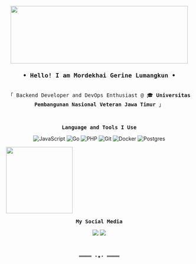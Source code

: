 <p align="center">
  <img src="https://media.giphy.com/media/v1.Y2lkPTc5MGI3NjExZjJlNTd5M3VxdzA0MnoyeDJza2RsNGdkaGl6NzJjbTRmOHVmbWg2aSZlcD12MV9pbnRlcm5hbF9naWZfYnlfaWQmY3Q9cw/l378B1B0BqDHJPmJG/giphy.gif" width="480" height="156" frameBorder="0" class="giphy-embed"/>
</p>

<h3 align="center"><samp>• Hello! I am <b><a rel="nofollow noopener noreferrer" target="_blank">Mordekhai Gerine Lumangkun</a> •</b></samp></h3>

<p align="center"><br>
  <samp>
    「 Backend Developer and DevOps Enthusiast @ 🎓 <b>Universitas Pembangunan Nasional Veteran Jawa Timur</b> 」<br>
  </samp>
</p>
<br>
<p align="center">
  <p align="center"><b><samp>Language and Tools I Use</samp></b></p></b></b>
  <p align="center">
  <img alt="JavaScript" src="https://img.shields.io/badge/javascript-%23323330.svg?style=for-the-badge&logo=javascript&logoColor=%23F7DF1E"/>
  <img alt="Go" src="https://img.shields.io/badge/go-%2300ADD8.svg?style=for-the-badge&logo=go&logoColor=white"/>
  <img alt="PHP" src="https://img.shields.io/badge/php-%23777BB4.svg?style=for-the-badge&logo=php&logoColor=white"/>
  <img alt="Git" src="https://img.shields.io/badge/git-%23F05033.svg?style=for-the-badge&logo=git&logoColor=white"/>
  <img alt="Docker" src="https://img.shields.io/badge/docker-%230db7ed.svg?style=for-the-badge&logo=docker&logoColor=white"/>
  <img alt="Postgres" src="https://img.shields.io/badge/postgres-%23316192.svg?style=for-the-badge&logo=postgresql&logoColor=white"/>
  </p>
  <a align="center" href="https://github.com/dkhaii">
    <img height="180em" src="https://github-readme-stats.vercel.app/api?username=dkhaii&show_icons=true&hide_border=true&hide=issues&title_color=5391FE&icon_color=000000&text_color=555"/>
    <!-- <img height="180em" src="https://github-readme-stats-eight-theta.vercel.app/api/top-langs/?username=dkhaii&layout=compact&langs_count=8&theme=algolia"/> -->
  </a>
  <p align="center" id="med"><b><samp>My Social Media</samp></b></p>
  <p align="center">
  <a href="https://www.instagram.com/gerinmordekhaii/"><img src="https://img.shields.io/badge/Instagram-E4405F?style=for-the-badge&logo=instagram&logoColor=white"></a>
  <a href="https://www.linkedin.com/in/mordekhaigerin/"><img src="https://img.shields.io/badge/LinkedIn-0077B5?style=for-the-badge&logo=linkedin&logoColor=white"></a>
</p>

<br>
<samp>
  <p align="center">
    ════ ⋆★⋆ ════
  </p>
</samp>
